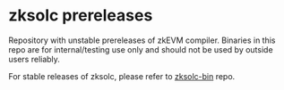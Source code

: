 # zksolc prereleases

Repository with unstable prereleases of zkEVM compiler. Binaries in this repo are for internal/testing use only and should not be used by outside users reliably.

For stable releases of zksolc, please refer to [zksolc-bin](https://github.com/matter-labs/zksolc-bin) repo.
